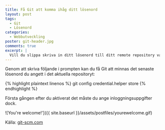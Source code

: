 ```yaml
---
title: Få Git att komma ihåg ditt lösenord
layout: post
tags:
  - Git
  - Lösenord
categories:
  - Webbutveckling
poster: git-header.jpg
comments: true
excerpt: |
  Vill du slippa skriva in ditt lösenord till ditt remote repository varje gång du kör dina git-kommandon?
---
```


Genom att skriva följande i prompten kan du få Git att minnas det senaste lösenord du angett i det aktuella repositoryt:

{% highlight plaintext linenos %}
git config credential.helper store
{% endhighlight %}

Första gången efter du aktiverat det måste du ange inloggningsuppgifter dock.

![You're welcome!']({{ site.baseurl }}/assets/postfiles/yourewelcome.gif)

Källa: [git-scm.com](https://git-scm.com/docs/git-credential-store)

